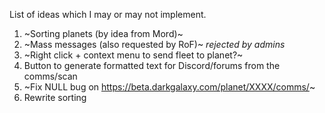 List of ideas which I may or may not implement.

1. ~Sorting planets (by idea from Mord)~
1. ~Mass messages (also requested by RoF)~ *rejected by admins*
1. ~Right click + context menu to send fleet to planet?~
1. Button to generate formatted text for Discord/forums from the comms/scan
1. ~Fix NULL bug on https://beta.darkgalaxy.com/planet/XXXX/comms/~
1. Rewrite sorting
